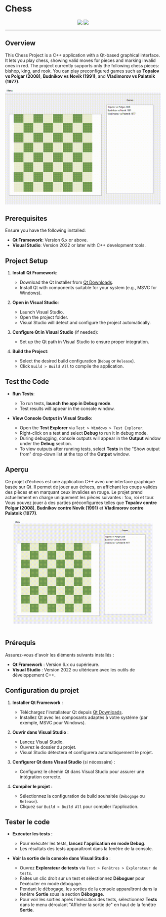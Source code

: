 # Chess

<div align="center">
  
  [<img src="https://img.shields.io/badge/-English-blue?style=for-the-badge">](#overview)
  [<img src="https://img.shields.io/badge/-Français-green?style=for-the-badge">](#aperçu)

</div>

---

## Overview

This Chess Project is a C++ application with a Qt-based graphical interface. It lets you play chess, showing valid moves for pieces and marking invalid ones in red. The project currently supports only the following chess pieces: bishop, king, and rook. You can play preconfigured games such as **Topalov vs Polgar (2008)**, **Budnikov vs Novik (1991)**, and **Vladimorov vs Palatnik (1977)**.

![Gameplay Demo](chess-demo.gif "Demonstration of the Chess Project")

## Prerequisites

Ensure you have the following installed:

- **Qt Framework**: Version 6.x or above.
- **Visual Studio**: Version 2022 or later with C++ development tools.

## Project Setup

1. **Install Qt Framework**:

   - Download the Qt Installer from [Qt Downloads](https://www.qt.io/download).
   - Install Qt with components suitable for your system (e.g., MSVC for Windows).
2. **Open in Visual Studio**:

   - Launch Visual Studio.
   - Open the project folder.
   - Visual Studio will detect and configure the project automatically.
3. **Configure Qt in Visual Studio** (if needed):

   - Set up the Qt path in Visual Studio to ensure proper integration.
4. **Build the Project**:

   - Select the desired build configuration (`Debug` or `Release`).
   - Click `Build > Build All` to compile the application.

## Test the Code

- **Run Tests**:

  - To run tests, **launch the app in Debug mode**.
  - Test results will appear in the console window.
- **View Console Output in Visual Studio**:

  - Open the **Test Explorer** via `Test > Windows > Test Explorer`.
  - Right-click on a test and select **Debug** to run it in debug mode.
  - During debugging, console outputs will appear in the **Output** window under the **Debug** section.
  - To view outputs after running tests, select **Tests** in the "Show output from" drop-down list at the top of the **Output** window.

## Aperçu

Ce projet d'échecs est une application C++ avec une interface graphique basée sur Qt. Il permet de jouer aux échecs, en affichant les coups valides des pièces et en marquant ceux invalides en rouge. Le projet prend actuellement en charge uniquement les pièces suivantes : fou, roi et tour. Vous pouvez jouer à des parties préconfigurées telles que **Topalov contre Polgar (2008)**, **Budnikov contre Novik (1991)** et **Vladimorov contre Palatnik (1977)**.

<div align="center">
    <img src="chess-demo.gif" alt="Chess Game Demo" width="450"><br><br>
</div>

## Prérequis

Assurez-vous d'avoir les éléments suivants installés :

- **Qt Framework** : Version 6.x ou supérieure.
- **Visual Studio** : Version 2022 ou ultérieure avec les outils de développement C++.

## Configuration du projet

1. **Installer Qt Framework** :

   - Téléchargez l'installateur Qt depuis [Qt Downloads](https://www.qt.io/download).
   - Installez Qt avec les composants adaptés à votre système (par exemple, MSVC pour Windows).
2. **Ouvrir dans Visual Studio** :

   - Lancez Visual Studio.
   - Ouvrez le dossier du projet.
   - Visual Studio détectera et configurera automatiquement le projet.
3. **Configurer Qt dans Visual Studio** (si nécessaire) :

   - Configurez le chemin Qt dans Visual Studio pour assurer une intégration correcte.
4. **Compiler le projet** :

   - Sélectionnez la configuration de build souhaitée (`Débogage` ou `Release`).
   - Cliquez sur `Build > Build All` pour compiler l'application.

## Tester le code

- **Exécuter les tests** :

  - Pour exécuter les tests, **lancez l'application en mode Debug**.
  - Les résultats des tests apparaîtront dans la fenêtre de la console.
- **Voir la sortie de la console dans Visual Studio** :

  - Ouvrez **Explorateur de tests** via `Test > Fenêtres > Explorateur de tests`.
  - Faites un clic droit sur un test et sélectionnez **Déboguer** pour l'exécuter en mode débogage.
  - Pendant le débogage, les sorties de la console apparaîtront dans la fenêtre **Sortie** sous la section **Débogage**.
  - Pour voir les sorties après l'exécution des tests, sélectionnez **Tests** dans le menu déroulant "Afficher la sortie de" en haut de la fenêtre **Sortie**.
